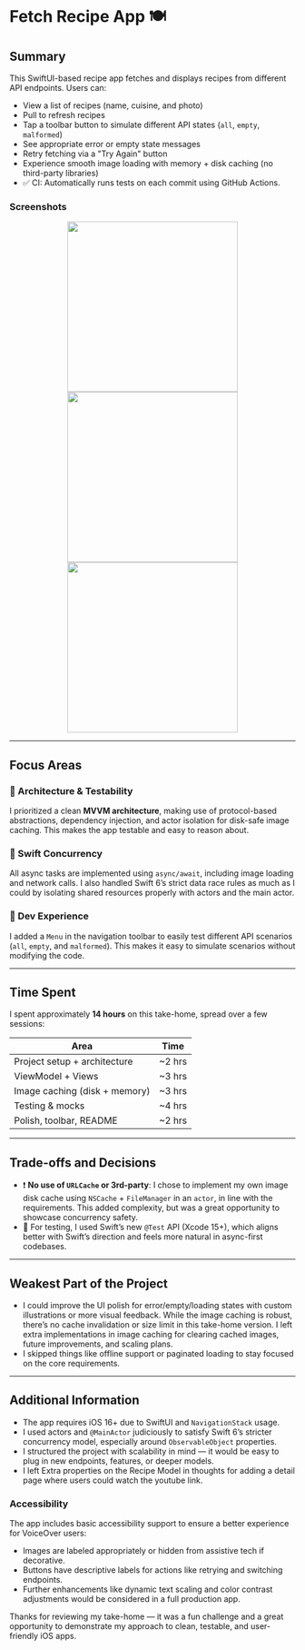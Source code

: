 # Fetch Recipe App 🍽️

## Summary

This SwiftUI-based recipe app fetches and displays recipes from different API endpoints. Users can:
- View a list of recipes (name, cuisine, and photo)
- Pull to refresh recipes
- Tap a toolbar button to simulate different API states (`all`, `empty`, `malformed`)
- See appropriate error or empty state messages
- Retry fetching via a "Try Again" button
- Experience smooth image loading with memory + disk caching (no third-party libraries)
- ✅ CI: Automatically runs tests on each commit using GitHub Actions.

### Screenshots

<div align="center">
  <img src="https://github.com/user-attachments/assets/76c11685-bcf6-4048-a099-87fd3ea1745b" width="300"/>
  <img src="https://github.com/user-attachments/assets/c463ced7-8deb-46b5-83ce-2b6f25fddc6a" width="300"/>
  <img src="https://github.com/user-attachments/assets/7ebdc315-8f0b-43c7-9a22-b43af4586a06" width="300"/>
</div>

---

## Focus Areas

### 🔹 Architecture & Testability
I prioritized a clean **MVVM architecture**, making use of protocol-based abstractions, dependency injection, and actor isolation for disk-safe image caching. This makes the app testable and easy to reason about.

### 🔹 Swift Concurrency
All async tasks are implemented using `async/await`, including image loading and network calls. I also handled Swift 6’s strict data race rules as much as I could by isolating shared resources properly with actors and the main actor.

### 🔹 Dev Experience
I added a `Menu` in the navigation toolbar to easily test different API scenarios (`all`, `empty`, and `malformed`). This makes it easy to simulate scenarios without modifying the code.

---

## Time Spent

I spent approximately **14 hours** on this take-home, spread over a few sessions:

| Area                         | Time     |
|------------------------------|----------|
| Project setup + architecture | ~2 hrs   |
| ViewModel + Views            | ~3 hrs   |
| Image caching (disk + memory)| ~3 hrs   |
| Testing & mocks              | ~4 hrs   |
| Polish, toolbar, README      | ~2 hrs |

---

## Trade-offs and Decisions

- ❗️ **No use of `URLCache` or 3rd-party**: I chose to implement my own image disk cache using `NSCache` + `FileManager` in an `actor`, in line with the requirements. This added complexity, but was a great opportunity to showcase concurrency safety.
- 🧪 For testing, I used Swift’s new `@Test` API (Xcode 15+), which aligns better with Swift’s direction and feels more natural in async-first codebases.

---

## Weakest Part of the Project

- I could improve the UI polish for error/empty/loading states with custom illustrations or more visual feedback.
While the image caching is robust, there’s no cache invalidation or size limit in this take-home version. I left extra implementations in image caching for clearing cached images, future improvements, and scaling plans.
- I skipped things like offline support or paginated loading to stay focused on the core requirements.

---

## Additional Information

- The app requires iOS 16+ due to SwiftUI and `NavigationStack` usage.
- I used actors and `@MainActor` judiciously to satisfy Swift 6’s stricter concurrency model, especially around `ObservableObject` properties.
- I structured the project with scalability in mind — it would be easy to plug in new endpoints, features, or deeper models.
- I left Extra properties on the Recipe Model in thoughts for adding a detail page where users could watch the youtube link.

### Accessibility

The app includes basic accessibility support to ensure a better experience for VoiceOver users:

- Images are labeled appropriately or hidden from assistive tech if decorative.
- Buttons have descriptive labels for actions like retrying and switching endpoints.
- Further enhancements like dynamic text scaling and color contrast adjustments would be considered in a full production app.

Thanks for reviewing my take-home — it was a fun challenge and a great opportunity to demonstrate my approach to clean, testable, and user-friendly iOS apps.
